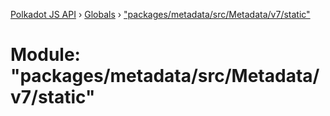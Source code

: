 [Polkadot JS API](../README.md) › [Globals](../globals.md) › ["packages/metadata/src/Metadata/v7/static"](_packages_metadata_src_metadata_v7_static_.md)

# Module: "packages/metadata/src/Metadata/v7/static"


